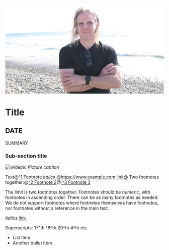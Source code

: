 ![blogpic](pics/2024-05-01.jpg)
# Title
## DATE

SUMMARY

### Sub-section title
![widepic](pics/PICTURE.png)
_Picture caption_

Text@[^1 Footnote *italics* @https://www.example.com link@](fn:1)
Two footnotes together:@[^2 Footnote 2](fn:2)@,[^3 Footnote 3](fn:3)

The limit is two footnotes together. Footnotes should be numeric,
with footnotes in ascending order.  There can be as many footnotes as
needed. We do not support footnotes where footnotes themselves have
footnotes, nor footnotes without a reference in the main text.

*italics* [link](https://example.com) 

Superscripts: 17^th 18^th 20^th 4^th etc.

* List item
* Another bullet item

